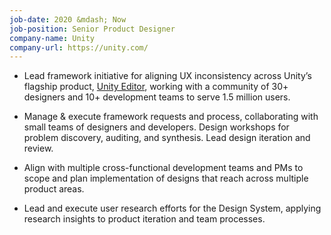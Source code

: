 ```yaml
---
job-date: 2020 &mdash; Now
job-position: Senior Product Designer
company-name: Unity
company-url: https://unity.com/
---
```


* Lead framework initiative for aligning UX inconsistency across Unity’s flagship product, [Unity Editor](https://unity.com/products/unity-platform), working with a community of 30+ designers and 10+ development teams to serve 1.5 million users.

* Manage &amp; execute framework requests and process, collaborating with small teams of designers and developers. Design workshops for problem discovery, auditing, and synthesis. Lead design iteration and review.

* Align with multiple cross-functional development teams and PMs to scope and plan implementation of designs that reach across multiple product areas.

* Lead and execute user research efforts for the Design System, applying research insights to product iteration and team processes. 